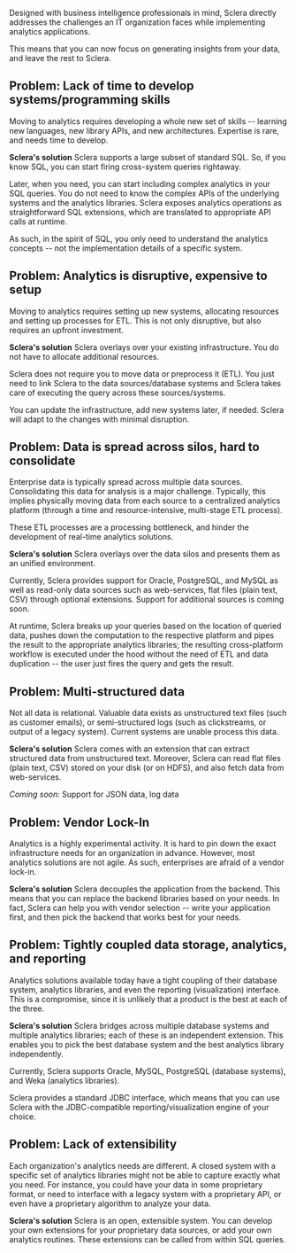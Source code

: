 Designed with business intelligence professionals in mind, Sclera directly addresses the challenges an IT organization faces while implementing analytics applications.

This means that you can now focus on generating insights from your data, and leave the rest to Sclera.

## Problem: Lack of time to develop systems/programming skills

Moving to analytics requires developing a whole new set of skills -- learning new languages, new library APIs, and new architectures. Expertise is rare, and needs time to develop.

**Sclera's solution**
Sclera supports a large subset of standard SQL. So, if you know SQL, you can start firing cross-system queries rightaway.

Later, when you need, you can start including complex analytics in your SQL queries. You do not need to know the complex APIs of the underlying systems and the analytics libraries. Sclera exposes analytics operations as straightforward SQL extensions, which are translated to appropriate API calls at runtime.

As such, in the spirit of SQL, you only need to understand the analytics concepts -- not the implementation details of a specific system.

## Problem: Analytics is disruptive, expensive to setup

Moving to analytics requires setting up new systems, allocating resources and setting up processes for ETL. This is not only disruptive, but also requires an upfront investment. 

**Sclera's solution**
Sclera overlays over your existing infrastructure. You do not have to allocate additional resources.

Sclera does not require you to move data or preprocess it (ETL). You just need to link Sclera to the data sources/database systems and Sclera takes care of executing the query across these sources/systems.

You can update the infrastructure, add new systems later, if needed. Sclera will adapt to the changes with minimal disruption.

## Problem: Data is spread across silos, hard to consolidate

Enterprise data is typically spread across multiple data sources. Consolidating this data for analysis is a major challenge. Typically, this implies physically moving data from each source to a centralized analytics platform (through a time and resource-intensive, multi-stage ETL process).

These ETL processes are a processing bottleneck, and hinder the development of real-time analytics solutions.

**Sclera's solution**
Sclera overlays over the data silos and presents them as an unified environment.

Currently, Sclera provides support for Oracle, PostgreSQL, and MySQL as well as read-only data sources such as web-services, flat files (plain text, CSV) through optional extensions. Support for additional sources is coming soon.

At runtime, Sclera breaks up your queries based on the location of queried data, pushes down the computation to the respective platform and pipes the result to the appropriate analytics libraries; the resulting cross-platform workflow is executed under the hood without the need of ETL and data duplication -- the user just fires the query and gets the result. 

## Problem: Multi-structured data

Not all data is relational. Valuable data exists as unstructured text files (such as customer emails), or semi-structured logs (such as clickstreams, or output of a legacy system). Current systems are unable process this data.

**Sclera's solution**
Sclera comes with an extension that can extract structured data from unstructured text. Moreover, Sclera can read flat files (plain text, CSV) stored on your disk (or on HDFS), and also fetch data from web-services.

*Coming soon:* Support for JSON data, log data

## Problem: Vendor Lock-In

Analytics is a highly experimental activity. It is hard to pin down the exact infrastructure needs for an organization in advance. However, most analytics solutions are not agile. As such, enterprises are afraid of a vendor lock-in.

**Sclera's solution**
Sclera decouples the application from the backend. This means that you can replace the backend libraries based on your needs. In fact, Sclera can help you with vendor selection -- write your application first, and then pick the backend that works best for your needs.

## Problem: Tightly coupled data storage, analytics, and reporting
Analytics solutions available today have a tight coupling of their database system, analytics libraries, and even the reporting (visualization) interface. This is a compromise, since it is unlikely that a product is the best at each of the three.

**Sclera's solution**
Sclera bridges across multiple database systems and multiple analytics libraries; each of these is an independent extension. This enables you to pick the best database system and the best analytics library independently.

Currently, Sclera supports Oracle, MySQL, PostgreSQL (database systems), and Weka (analytics libraries).

Sclera provides a standard JDBC interface, which means that you can use Sclera with the JDBC-compatible reporting/visualization engine of your choice.

## Problem: Lack of extensibility
Each organization's analytics needs are different. A closed system with a specific set of analytics libraries might not be able to capture exactly what you need. For instance, you could have your data in some proprietary format, or need to interface with a legacy system with a proprietary API, or even have a proprietary algorithm to analyze your data.

**Sclera's solution**
Sclera is an open, extensible system. You can develop your own extensions for your proprietary data sources, or add your own analytics routines. These extensions can be called from within SQL queries.
